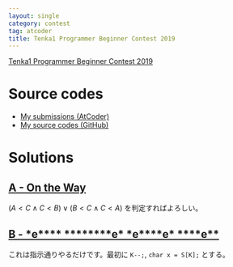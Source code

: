```yaml
---
layout: single
category: contest
tag: atcoder
title: Tenka1 Programmer Beginner Contest 2019
---
```


[Tenka1 Programmer Beginner Contest 2019](https://atcoder.jp/contests/tenka1-2019-beginner)

# Source codes

- [My submissions (AtCoder)](https://atcoder.jp/contests/tenka1-2019-beginner/submissions?f.User=kazunetakahashi)
- [My source codes (GitHub)](https://github.com/kazunetakahashi/atcoder/tree/master/2019/0522_tenka1-2019-beginner)

# Solutions

## [A - On the Way](https://atcoder.jp/contests/tenka1-2019-beginner/tasks/tenka1_2019_a)

$(A < C \land C < B) \lor (B < C \land C < A)$ を判定すればよろしい。

## [B - \*e\*\*\*\* \*\*\*\*\*\*\*\*e\* \*e\*\*\*\*e\* \*\*\*\*e\*\*](https://atcoder.jp/contests/tenka1-2019-beginner/tasks/tenka1_2019_b)

これは指示通りやるだけです。最初に `K--;`, `char x = S[K];` とする。
